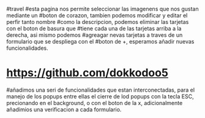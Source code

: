 #travel
#esta pagina nos permite seleccionar las imagenens que nos gustan mediante un #boton de corazon, tambien podemos modificar y editar el perfir tanto nombre #como la descripcion, podemos eliminar las tarjetas con el boton de basura que #tiene cada una de las tarjetas arriba a la derecha, asi mismo podemos #agreagar nevas tarjetas a traves de un formulario que se despliega con el #boton de +, esperamos añadir nuevas funcionalidades.

# https://github.com/dokkodoo5

#añadimos una seri de funcionalidades que estan interconectadas, para el manejo de los popups entre ellas el cierre de lod popups con la tecla ESC, precionando en el background, o con el boton de la x, adicionalmente añadimios una verificacion a cada formulario.
